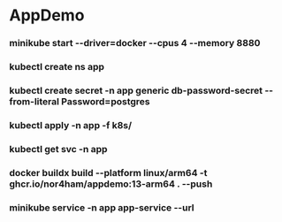 # AppDemo
### minikube start --driver=docker --cpus 4 --memory 8880 
### kubectl create ns app
### kubectl create secret -n app  generic db-password-secret --from-literal Password=postgres
### kubectl apply -n app -f k8s/ 
### kubectl get svc -n app 
### docker buildx build --platform linux/arm64 -t ghcr.io/nor4ham/appdemo:13-arm64 . --push
### minikube service  -n app app-service --url                                                 